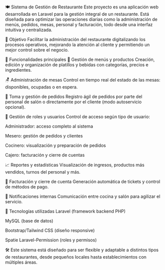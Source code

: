 🍽️ Sistema de Gestión de Restaurante
Este proyecto es una aplicación web desarrollada en Laravel para la gestión integral de un restaurante. Está diseñada para optimizar las operaciones diarias como la administración de menús, pedidos, mesas, personal y facturación, todo desde una interfaz intuitiva y centralizada.

🎯 Objetivo
Facilitar la administración del restaurante digitalizando los procesos operativos, mejorando la atención al cliente y permitiendo un mejor control sobre el negocio.

🧩 Funcionalidades principales
🧾 Gestión de menús y productos
Creación, edición y organización de platillos y bebidas con categorías, precios e ingredientes.

🪑 Administración de mesas
Control en tiempo real del estado de las mesas: disponibles, ocupadas o en espera.

🛒 Toma y gestión de pedidos
Registro ágil de pedidos por parte del personal de salón o directamente por el cliente (modo autoservicio opcional).

💼 Gestión de roles y usuarios
Control de acceso según tipo de usuario:

Administrador: acceso completo al sistema

Mesero: gestión de pedidos y clientes

Cocinero: visualización y preparación de pedidos

Cajero: facturación y cierre de cuentas

📈 Reportes y estadísticas
Visualización de ingresos, productos más vendidos, turnos del personal y más.

💸 Facturación y cierre de cuenta
Generación automática de tickets y control de métodos de pago.

🔔 Notificaciones internas
Comunicación entre cocina y salón para agilizar el servicio.

🧱 Tecnologías utilizadas
Laravel (framework backend PHP)


MySQL (base de datos)

Bootstrap/Tailwind CSS (diseño responsive)

Spatie Laravel-Permission (roles y permisos)

🛠️ Este sistema está diseñado para ser flexible y adaptable a distintos tipos de restaurantes, desde pequeños locales hasta establecimientos con múltiples áreas.